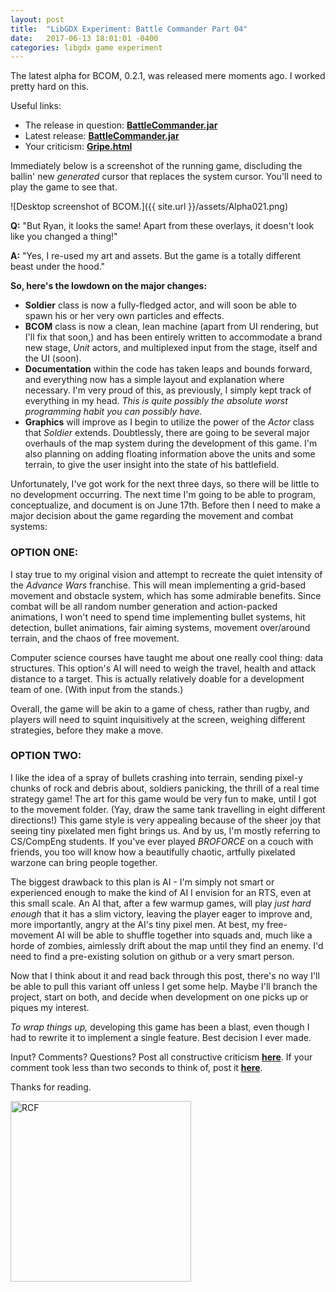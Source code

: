```yaml
---
layout: post
title:  "LibGDX Experiment: Battle Commander Part 04"
date:   2017-06-13 18:01:01 -0400
categories: libgdx game experiment
---
```




The latest alpha for BCOM, 0.2.1, was released mere moments ago. I worked pretty hard on this.

Useful links:
- The release in question: **[BattleCommander.jar](https://github.com/RyanFleck/BattleCommander/releases/tag/v0.2.1)**
- Latest release: **[BattleCommander.jar](https://github.com/RyanFleck/BattleCommander/releases)**
- Your criticism: **[Gripe.html](https://github.com/RyanFleck/BattleCommander/issues/1)**

Immediately below is a screenshot of the running game, discluding the ballin' new *generated* cursor that replaces the system cursor. You'll need to play the game to see that.

![Desktop screenshot of BCOM.]({{ site.url }}/assets/Alpha021.png)


**Q:** "But Ryan, it looks the same! Apart from these overlays, it doesn't look like you changed a thing!"

**A:** "Yes, I re-used my art and assets. But the game is a totally different beast under the hood."



**So, here's the lowdown on the major changes:**
- **Soldier** class is now a fully-fledged actor, and will soon be able to spawn his or her very own particles and effects.
- **BCOM** class is now a clean, lean machine (apart from UI rendering, but I'll fix that soon,) and has been entirely written to accommodate a brand new stage, *Unit* actors, and multiplexed input from the stage, itself and the UI (soon).
- **Documentation** within the code has taken leaps and bounds forward, and everything now has a simple layout and explanation where necessary. I'm very proud of this, as previously, I simply kept track of everything in my head. *This is quite possibly the absolute worst programming habit you can possibly have.*
- **Graphics** will improve as I begin to utilize the power of the *Actor* class that *Soldier* extends. Doubtlessly, there are going to be several major overhauls of the map system during the development of this game. I'm also planning on adding floating information above the units and some terrain, to give the user insight into the state of his battlefield.

Unfortunately, I've got work for the next three days, so there will be little to no development occurring. The next time I'm going to be able to program, conceptualize, and document is on June 17th. Before then I need to make a major decision about the game regarding the movement and combat systems:

### OPTION ONE:

I stay true to my original vision and attempt to recreate the quiet intensity of the *Advance Wars* franchise. This will mean implementing a grid-based movement and obstacle system, which has some admirable benefits. Since combat will be all random number generation and action-packed animations, I won't need to spend time implementing bullet systems, hit detection, bullet animations, fair aiming systems, movement over/around terrain, and the chaos of free movement.

Computer science courses have taught me about one really cool thing: data structures. This option's AI will need to weigh the travel, health and attack distance to a target. This is actually relatively doable for a development team of one. (With input from the stands.)

Overall, the game will be akin to a game of chess, rather than rugby, and players will need to squint inquisitively at the screen, weighing different strategies, before they make a move.

### OPTION TWO:

I like the idea of a spray of bullets crashing into terrain, sending pixel-y chunks of rock and debris about, soldiers panicking, the thrill of a real time strategy game! The art for this game would be very fun to make, until I got to the movement folder. (Yay, draw the same tank travelling in eight different directions!) This game style is very appealing because of the sheer joy that seeing tiny pixelated men fight brings us. And by us, I'm mostly referring to CS/CompEng students. If you've ever played *BROFORCE* on a couch with friends, you too will know how a beautifully chaotic, artfully pixelated warzone can bring people together.

The biggest drawback to this plan is AI - I'm simply not smart or experienced enough to make the kind of AI I envision for an RTS, even at this small scale. An AI that, after a few warmup games, will play *just hard enough* that it has a slim victory, leaving the player eager to improve and, more importantly, angry at the AI's tiny pixel men. At best, my free-movement AI will be able to shuffle together into squads and, much like a horde of zombies, aimlessly drift about the map until they find an enemy. I'd need to find a pre-existing solution on github or a very smart person.

Now that I think about it and read back through this post, there's no way I'll be able to pull this variant off unless I get some help. Maybe I'll branch the project, start on both, and decide when development on one picks up or piques my interest.



*To wrap things up,* developing this game has been a blast, even though I had to rewrite it to implement a single feature. Best decision I ever made.


Input? Comments? Questions? Post all constructive criticism **[here](https://github.com/RyanFleck/BattleCommander/issues/1)**. If your comment took less than two seconds to think of, post it **[here](https://github.com/RyanFleck/BattleCommander/issues/1)**.

Thanks for reading.

<img src="{{ site.url }}/assets/art/s.png" alt="RCF" style="border-radius:0; width: 289px;"/>
